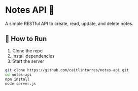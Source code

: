 # Notes API 📝

A simple RESTful API to create, read, update, and delete notes.

## 🚀 How to Run

1. Clone the repo
2. Install dependencies
3. Start the server

```bash
git clone https://github.com/caitlintorres/notes-api.git
cd notes-api
npm install
node server.js
